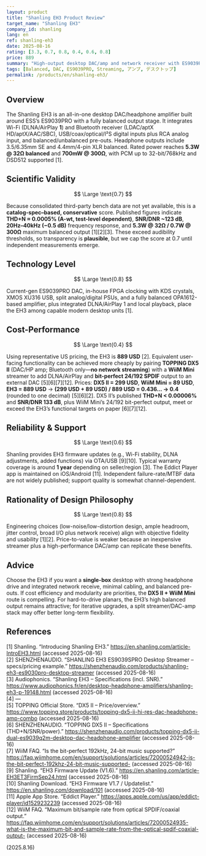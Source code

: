 ```yaml
---
layout: product
title: "Shanling EH3 Product Review"
target_name: "Shanling EH3"
company_id: shanling
lang: en
ref: shanling-eh3
date: 2025-08-16
rating: [3.3, 0.7, 0.8, 0.4, 0.6, 0.8]
price: 889
summary: "High-output desktop DAC/amp and network receiver with ES9039PRO. Catalog specs suggest transparency, but we keep a reserved score pending third-party measurements."
tags: [Balanced, DAC, ES9039PRO, Streaming, アンプ, デスクトップ]
permalink: /products/en/shanling-eh3/
---
```

## Overview

The Shanling EH3 is an all-in-one desktop DAC/headphone amplifier built around ESS’s ES9039PRO with a fully balanced output stage. It integrates Wi-Fi (DLNA/AirPlay **1**) and Bluetooth receiver (LDAC/aptX HD/aptX/AAC/SBC), USB/coax/optical/I²S digital inputs plus RCA analog input, and balanced/unbalanced pre-outs. Headphone outputs include 3.5/6.35mm SE and 4.4mm/4-pin XLR balanced. Rated power reaches **5.3W @ 32Ω balanced** and **700mW @ 300Ω**, with PCM up to 32-bit/768kHz and DSD512 supported [1].

## Scientific Validity

$$ \Large \text{0.7} $$

Because consolidated third-party bench data are not yet available, this is a **catalog-spec–based, conservative** score. Published figures indicate **THD+N ≈ 0.0005% (A-wt, test-level dependent)**, **SNR/DNR ~123 dB**, **20Hz–40kHz (−0.5 dB)** frequency response, and **5.3W @ 32Ω / 0.7W @ 300Ω** maximum balanced output [1][2][3]. These exceed audibility thresholds, so transparency is **plausible**, but we cap the score at 0.7 until independent measurements emerge.

## Technology Level

$$ \Large \text{0.8} $$

Current-gen ES9039PRO DAC, in-house FPGA clocking with KDS crystals, XMOS XU316 USB, split analog/digital PSUs, and a fully balanced OPA1612-based amplifier, plus integrated DLNA/AirPlay 1 and local playback, place the EH3 among capable modern desktop units [1].

## Cost-Performance

$$ \Large \text{0.4} $$

Using representative US pricing, the EH3 is **889 USD** [2]. Equivalent user-facing functionality can be achieved more cheaply by pairing **TOPPING DX5 II** (DAC/HP amp; Bluetooth only—**no network streaming**) with a **WiiM Mini** streamer to add DLNA/AirPlay and **bit-perfect 24/192 SPDIF** output to an external DAC [5][6][7][12]. Prices: **DX5 II = 299 USD**, **WiiM Mini = 89 USD**, **EH3 = 889 USD** → **(299 USD + 89 USD) / 889 USD = 0.436… → 0.4** (rounded to one decimal) [5][6][2]. DX5 II’s published **THD+N < 0.00006%** and **SNR/DNR 133 dB**, plus WiiM Mini’s 24/192 bit-perfect output, meet or exceed the EH3’s functional targets on paper [6][7][12].

## Reliability & Support

$$ \Large \text{0.6} $$

Shanling provides EH3 firmware updates (e.g., Wi-Fi stability, DLNA adjustments, added functions) via OTA/USB [9][10]. Typical warranty coverage is around **1 year** depending on seller/region [3]. The Eddict Player app is maintained on iOS/Android [11]. Independent failure-rate/MTBF data are not widely published; support quality is somewhat channel-dependent.

## Rationality of Design Philosophy

$$ \Large \text{0.8} $$

Engineering choices (low-noise/low-distortion design, ample headroom, jitter control, broad I/O plus network receive) align with objective fidelity and usability [1][2]. Price-to-value is weaker because an inexpensive streamer plus a high-performance DAC/amp can replicate these benefits.

## Advice

Choose the EH3 if you want a **single-box** desktop with strong headphone drive and integrated network receive, minimal cabling, and balanced pre-outs. If cost efficiency and modularity are priorities, the **DX5 II + WiiM Mini** route is compelling. For hard-to-drive planars, the EH3’s high balanced output remains attractive; for iterative upgrades, a split streamer/DAC-amp stack may offer better long-term flexibility.

## References

[1] Shanling. “Introducing Shanling EH3.” https://en.shanling.com/article-IntroEH3.html (accessed 2025-08-16)  
[2] SHENZHENAUDIO. “SHANLING EH3 ES9039SPRO Desktop Streamer – specs/pricing example.” https://shenzhenaudio.com/products/shanling-eh3-es9030pro-desktop-streamer (accessed 2025-08-16)  
[3] Audiophonics. “Shanling EH3 – Specifications (incl. SNR).” https://www.audiophonics.fr/en/desktop-headphone-amplifiers/shanling-eh3-p-19148.html (accessed 2025-08-16)  
[4] —  
[5] TOPPING Official Store. “DX5 II – Price/overview.” https://www.topping.store/products/topping-dx5-ii-hi-res-dac-headphone-amp-combo (accessed 2025-08-16)  
[6] SHENZHENAUDIO. “TOPPING DX5 II – Specifications (THD+N/SNR/power).” https://shenzhenaudio.com/products/topping-dx5-ii-dual-es9039q2m-desktop-dac-headphone-amplifier (accessed 2025-08-16)  
[7] WiiM FAQ. “Is the bit-perfect 192kHz, 24-bit music supported?” https://faq.wiimhome.com/en/support/solutions/articles/72000524942-is-the-bit-perfect-192khz-24-bit-music-supported- (accessed 2025-08-16)  
[9] Shanling. “EH3 Firmware Update (V1.6).” https://en.shanling.com/article-EH3ET3FirmSep24.html (accessed 2025-08-16)  
[10] Shanling Download. “EH3 Firmware V1.7 / Updatelist.” https://en.shanling.com/download/101 (accessed 2025-08-16)  
[11] Apple App Store. “Eddict Player.” https://apps.apple.com/us/app/eddict-player/id1529232239 (accessed 2025-08-16)  
[12] WiiM FAQ. “Maximum bit/sample rate from optical SPDIF/coaxial output.” https://faq.wiimhome.com/en/support/solutions/articles/72000524935-what-is-the-maximum-bit-and-sample-rate-from-the-optical-spdif-coaxial-output- (accessed 2025-08-16)

(2025.8.16)

